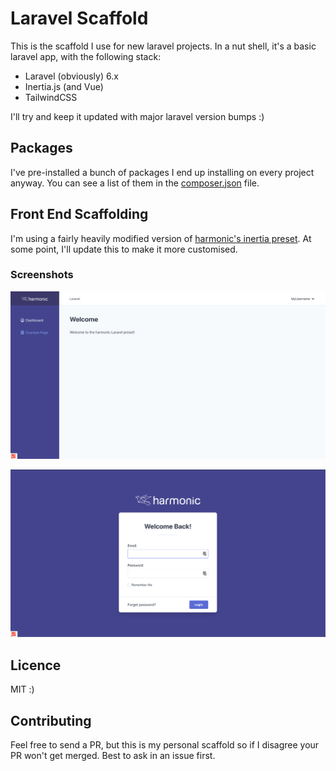 # Laravel Scaffold

This is the scaffold I use for new laravel projects. In a nut shell, it's a basic laravel app, with the following stack:

- Laravel (obviously) 6.x
- Inertia.js (and Vue)
- TailwindCSS

I'll try and keep it updated with major laravel version bumps :)

## Packages

I've pre-installed a bunch of packages I end up installing on every project anyway. You can see a list of them in the
[composer.json](./composer.json) file.

## Front End Scaffolding

I'm using a fairly heavily modified version of [harmonic's inertia preset](https://github.com/Harmonic/laravel-preset).
At some point, I'll update this to make it more customised.


### Screenshots
![home](./screenshots/home.png)

![login](./screenshots/login.png)

## Licence
MIT :)

## Contributing

Feel free to send a PR, but this is my personal scaffold so if I disagree your PR won't get merged. Best to ask in an
issue first.

